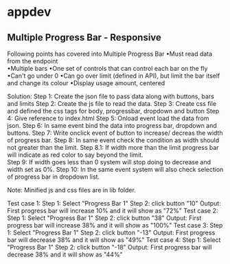# appdev
Multiple Progress Bar - Responsive
---------------------------
Following points has covered into Multiple Progress Bar
 •Must read data from the endpoint <br>
 •Multiple bars
 •One set of controls that can control each bar on the fly
 •Can't go under 0
 •Can go over limit (defined in API), but limit the bar itself and change its colour
 •Display usage amount, centered
 
 Solution: 
 Step 1: Create the json file to pass data along with buttons, bars and limits
 Step 2: Create the js file to read the data.
 Step 3: Create css file and defined the css tags for body, progressbar, dropdown and button
 Step 4: Give reference to index.html
 Step 5: Onload event load the data from json.
 Step 6: In same event bind the data into progress bar, dropdown and buttons.
 Step 7: Write onclick event of button to increase/ decreas the width of progress bar.
 Step 8: In same event check the condition as width should not greater than the limit.
        Step 8.1: If width more than the limit progress bar will indicate as red color to say beyond the limit.        
 Step 9: If width goes less than 0 system will stop doing to decrease and width set as 0%.
 Step 10: In the same event system will also check selection of progress bar in dropdown list.
 
Note: Minified js and css files are in lib folder. 
 
 Test case 1:
  Step 1: Select "Progress Bar 1" 
  Step 2: click button "10"
 Output: First progress bar will increase 10% and it will show as "72%"
 Test case 2:
  Step 1: Select "Progress Bar 1" 
  Step 2: click button "38"
 Output: First progress bar will increase 38% and it will show as "100%"
 Test case 3:
  Step 1: Select "Progress Bar 1" 
  Step 2: click button "-13"
 Output: First progress bar will decrease 38% and it will show as "49%"
 Test case 4:
  Step 1: Select "Progress Bar 1" 
  Step 2: click button "-18"
 Output: First progress bar will decrease 38% and it will show as "44%"
 
 
 
 


